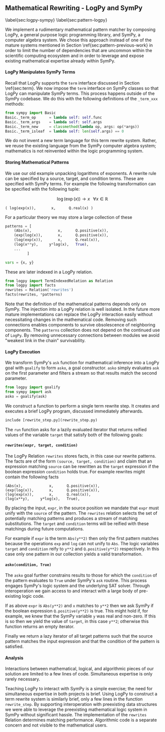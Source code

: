
Mathematical Rewriting - LogPy and SymPy 
----------------------------------------

\label{sec:logpy-sympy}
\label{sec:pattern-logpy}

We implement a rudimentary mathematical pattern matcher by composing LogPy, a general purpose logic programming library, and SymPy, a computer algebra system.  We chose this approach instead of one of the mature systems mentioned in Section \ref{sec:pattern-previous-work} in order to limit the number of dependencies that are uncommon within the scientific computing ecosystem and in order to leverage and expose existing mathematical expertise already within SymPy.

#### LogPy Manipulates SymPy Terms

Recall that LogPy supports the `term` interface discussed in Section \ref{sec:term}.  We now impose the `term` interface on SymPy classes so that LogPy can manipulate SymPy terms.  This process happens outside of the SymPy codebase.  We do this with the following definitions of the `_term_xxx` methods:

~~~~~~~~~~Python
from sympy import Basic
Basic._term_op      = lambda self: self.func
Basic._term_args    = lambda self: self.args
Basic._term_new     = classmethod(lambda op, args: op(*args))
Basic._term_isleaf  = lambda self: len(self.args) == 0
~~~~~~~~~~

We do not invent a new term language for this term rewrite system.  Rather, we reuse the existing language from the SymPy computer algebra system; mathematics is not reinvented within the logic programming system.


#### Storing Mathematical Patterns

We use our old example unpacking logarithms of exponents.  A rewrite rule can be specified by a source, target, and condition terms.  These are specified with SymPy terms.  For example the following transformation can be specified with the following tuple:

$$\log(\exp(x)) \rightarrow x \;\;\; \forall x \in \mathbb{R}$$

    ( log(exp(x)),       x,      Q.real(x) )

For a particular theory we may store a large collection of these

~~~~~~~~~~~~Python
patterns = [
    (Abs(x),            x,      Q.positive(x)),
    (exp(log(x)),       x,      Q.positive(x)),
    (log(exp(x)),       x,      Q.real(x)),
    (log(x**y),     y*log(x),   True),
    ...    
          ]

vars = {x, y}
~~~~~~~~~~~~

These are later indexed in a LogPy relation.

~~~~~~~~~~~~Python
from logpy import TermIndexedRelation as Relation
from logpy import facts
rewrites = Relation('rewrites')
facts(rewrites, *patterns)
~~~~~~~~~~~~

Note that the definition of the mathematical patterns depends only on SymPy.  The injection into a LogPy relation is well isolated.  In the future more mature implementations can replace the LogPy interaction easily without necessitating changes in the mathematical code.  Removing such connections enables components to survive obsolescence of neighboring components.  The `patterns` collection does not depend on the continued use of `LogPy`.  By removing unnecessary connections between modules we avoid "weakest link in the chain" survivability.


#### LogPy Execution

We transform SymPy's `ask` function for mathematical inference into a LogPy goal with `goalify` to form `asko`, a goal constructor.  `asko` simply evaluates `ask` on the first parameter and filters a stream so that results match the second parameter.

~~~~~~~~~~~~Python
from logpy import goalify
from sympy import ask
asko = goalify(ask)
~~~~~~~~~~~~

We construct a function to perform a single term rewrite step.  It creates and executes a brief LogPy program, discussed immediately afterwards.

~~~~~~~~~~Python
include [rewrite_step.py](rewrite_step.py)
~~~~~~~~~~

The `run` function asks for a lazily evaluated iterator that returns reified values of the variable `target` that satisfy both of the following goals:
    
#### `rewrites(expr, target, condition)`

The LogPy Relation `rewrites` stores facts, in this case our rewrite patterns.  The facts are of the form `(source, target, condition)` and claim that an expression matching `source` can be rewritten as the `target` expression if the boolean expression `condition` holds true.  For example rewrites might contain the following facts
    
    (Abs(x),            x,      Q.positive(x)),
    (exp(log(x)),       x,      Q.positive(x)),
    (log(exp(x)),       x,      Q.real(x)),
    (log(x**y),     y*log(x),   True),

    
By placing the input, `expr`, in the source position we mandate that `expr` must unify with the `source` of the pattern.  The `rewrites` relation selects the set of potentially matching patterns and produces a stream of matching substitutions.  The `target` and `condition` terms will be reified with these matchings during future computations.

For example if `expr` is the term `Abs(y**2)` then only the first pattern matches because the operations `exp` and `log` can not unify to `Abs`.  The logic variables `target` and `condition` reify to `y**2` and `Q.positive(y**2)` respectively.  In this case only one pattern in our collection yields a valid transformation.

#### `asko(condition, True)`

The `asko` goal further constrains results to those for which the `condition` of the pattern  evaluates to `True` under SymPy's `ask` routine.  This process engages SymPy's logic system and the underlying SAT solver.  Through interoperation we gain access to and interact with a large body of pre-existing logic code.

If as above `expr` is `Abs(y**2)` and `x` matches to `y**2` then we ask SymPy if the boolean expression `Q.positive(y**2)` is true.  This might hold if, for example, we knew that the SymPy variable `y` was real and non-zero.  If this is so then we yield the value of `target`, in this case `y**2`; otherwise this function returns an empty iterator.

Finally we return a lazy iterator of all target patterns such that the source pattern matches the input expression and that the condition of the pattern is satisfied.

#### Analysis

Interactions between mathematical, logical, and algorithmic pieces of our solution are limited to a few lines of code.  Simultaneous expertise is only rarely necessary.

Teaching LogPy to interact with SymPy is a simple exercise; the need for simultaneous expertise in both projects is brief.  Using LogPy to construct a term rewrite system is similarly brief, only a few lines in the function `rewrite_step`.  By supporting interoperation with preexisting data structures we were able to leverage the preexisting mathematical logic system in SymPy without significant hassle.  The implementation of the `rewrites` Relation determines matching performance.  Algorithmic code is a separate concern and not visible to the mathematical users.
